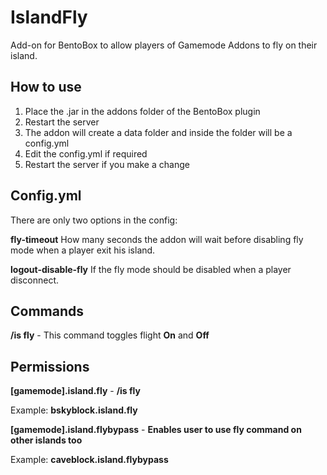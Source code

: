 # IslandFly

Add-on for BentoBox to allow players of Gamemode Addons to fly on their island.

## How to use

1. Place the .jar in the addons folder of the BentoBox plugin
2. Restart the server
3. The addon will create a data folder and inside the folder will be a config.yml
4. Edit the config.yml if required
5. Restart the server if you make a change

## Config.yml

There are only two options in the config:

**fly-timeout**
How many seconds the addon will wait before disabling fly mode when a player exit his island.

**logout-disable-fly**
If the fly mode should be disabled when a player disconnect.

## Commands
**/is fly** - This command toggles flight **On** and **Off** 

## Permissions
**[gamemode].island.fly** - **/is fly** 

Example: 
    **bskyblock.island.fly**

**[gamemode].island.flybypass** - **Enables user to use fly command on other islands too**


Example:
**caveblock.island.flybypass**
  



